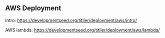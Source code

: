 ## AWS Deployment

Intro: https://developmentseed.org/titiler/deployment/aws/intro/

AWS lambda: https://developmentseed.org/titiler/deployment/aws/lambda/

